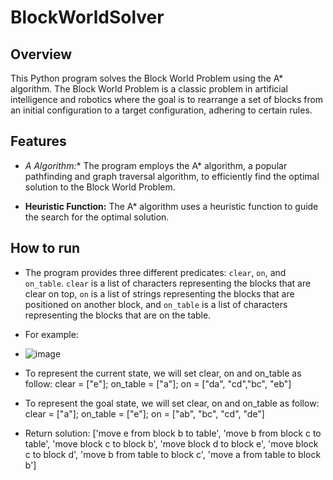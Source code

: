 # BlockWorldSolver

## Overview

This Python program solves the Block World Problem using the A* algorithm. The Block World Problem is a classic problem in artificial intelligence and robotics where the goal is to rearrange a set of blocks from an initial configuration to a target configuration, adhering to certain rules.

## Features

- **A* Algorithm:** The program employs the A* algorithm, a popular pathfinding and graph traversal algorithm, to efficiently find the optimal solution to the Block World Problem.

- **Heuristic Function:** The A* algorithm uses a heuristic function to guide the search for the optimal solution.

## How to run

- The program provides three different predicates: `clear`, `on`, and `on_table`. `clear` is a list of characters representing the blocks that are clear on top, `on` is a list of strings representing the blocks that are positioned on another block, and `on_table` is a list of characters representing the blocks that are on the table.
- For example:
- ![image](https://github.com/minhalo113/BlockWorldSolver/assets/115437688/8756ccb1-3c2b-4d86-b701-a41da7ccadc4)
  
- To represent the current state, we will set clear, on and on_table as follow: clear = ["e"]; on_table = ["a"]; on = ["da", "cd","bc", "eb"]
- To represent the goal state, we will set clear, on and on_table as follow: clear = ["a"]; on_table = ["e"]; on = ["ab", "bc", "cd", "de"]
- Return solution: ['move e from block b to table', 'move b from block c to table', 'move block c to block b', 'move block d to block e', 'move block c to block d', 'move b from table to block c', 'move a from table to block b']

